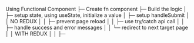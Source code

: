 Using Functional Component
  ├─ Create fn component
  ├─ Build the logic
  │     ├─ setup state, using useState, initialize a value
  │     ├─ setup handleSubmit
  │     │     NO REDUX 
  │     │       ├─ prevent page reload
  │     │       ├─ use try/catch api call
  │     │       ├─ handle success and error messages
  │     │       └─ redirect to next target page
  │     │     WITH REDUX
  │     │       ├─ 